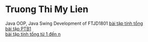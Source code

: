 # Truong Thi My Lien
Java OOP, Java Swing Development of FTJD1801
<a href=https://github.com/FASTTRACKSE/FTJD1801_JavaCore/blob/master/Lien/JavaFastTrack/src/baitap1/TinhTong.java>bài tập tính tổng</a>
</br>
<a href=https://github.com/FASTTRACKSE/FTJD1801_JavaCore/blob/master/Lien/JavaFastTrack/src/baitap2/PTB1.java>bài tập PTB1</a>
</br>
<a href=https://github.com/FASTTRACKSE/FTJD1801_JavaCore/tree/master/Lien/JavaFastTrack/src/baitap3>bài tập tính tổng từ 1 đến n</a>
</br>
